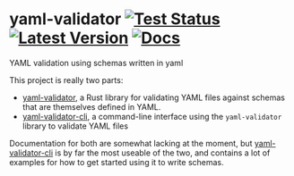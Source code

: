 # yaml-validator [![Test Status]][library tests] [![Latest Version]][crates.io] [![Docs]][docs.rs]

[Test Status]: https://github.com/MathiasPius/yaml-validator/workflows/yaml-validator%20tests/badge.svg
[library tests]: /src/tests.rs
[Latest Version]: https://img.shields.io/crates/v/yaml-validator
[crates.io]: https://img.shields.io/crates/v/yaml-validator
[Docs]: https://docs.rs/yaml-validator/badge.svg
[docs.rs]: https://docs.rs/yaml-validator

YAML validation using schemas written in yaml

This project is really two parts:

 *  [yaml-validator](yaml-validator/), a Rust library for validating YAML files against schemas that are themselves defined in YAML.
 * [yaml-validator-cli](yaml-validator-cli/), a command-line interface using the `yaml-validator` library to validate YAML files

 Documentation for both are somewhat lacking at the moment, but [yaml-validator-cli](yaml-validator-cli/) is by far the most useable of the two, and contains a lot of examples for how to get started using it to write schemas.
